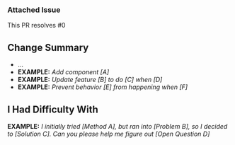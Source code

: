 ### Attached Issue
This PR resolves #0

## Change Summary

- ...
- **EXAMPLE:** _Add component [A]_
- **EXAMPLE:** _Update feature [B] to do [C] when [D]_
- **EXAMPLE:** _Prevent behavior [E] from happening when [F]_

## I Had Difficulty With
**EXAMPLE:** _I initially tried [Method A], but ran into [Problem B], so I decided to [Solution C]. Can you please help me figure out [Open Question D]_
